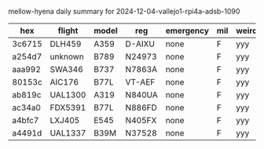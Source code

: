 mellow-hyena daily summary for 2024-12-04-vallejo1-rpi4a-adsb-1090

|hex|flight|model|reg|emergency|mil|weirdo|
|--|--|--|--|--|--|--|
|3c6715|DLH459|A359|D-AIXU|none|F|yyy|
|a254d7|unknown|B789|N24973|none|F|yyy|
|aaa992|SWA346|B737|N7863A|none|F|yyy|
|80153c|AIC176|B77L|VT-AEF|none|F|yyy|
|ab819c|UAL1300|A319|N840UA|none|F|yyy|
|ac34a0|FDX5391|B77L|N886FD|none|F|yyy|
|a4bfc7|LXJ405|E545|N405FX|none|F|yyy|
|a4491d|UAL1337|B39M|N37528|none|F|yyy|

